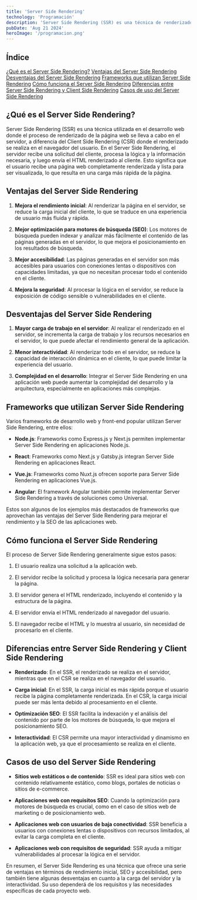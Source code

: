 ```yaml
---
title: 'Server Side Rendering'
technology: 'Programación'
description: 'Server Side Rendering (SSR) es una técnica de renderizado web donde el proceso se realiza en el servidor, lo que mejora el rendimiento y la SEO, pero también conlleva una mayor carga en el servidor y menos interactividad del lado del cliente.'
pubDate: 'Aug 21 2024'
heroImage: '/programacion.png'
---
```

## Índice
[¿Qué es el Server Side Rendering?](#qué-es-el-server-side-rendering)
[Ventajas del Server Side Rendering](#ventajas-del-server-side-rendering)
[Desventajas del Server Side Rendering](#desventajas-del-server-side-rendering)
[Frameworks que utilizan Server Side Rendering](#frameworks-que-utilizan-server-side-rendering)
[Cómo funciona el Server Side Rendering](#cómo-funciona-el-server-side-rendering)
[Diferencias entre Server Side Rendering y Client Side Rendering](#diferencias-entre-server-side-rendering-y-client-side-rendering)
[Casos de uso del Server Side Rendering](#casos-de-uso-del-server-side-rendering)

## ¿Qué es el Server Side Rendering?

Server Side Rendering (SSR) es una técnica utilizada en el desarrollo web donde el proceso de renderizado de la página web se lleva a cabo en el servidor, a diferencia del Client Side Rendering (CSR) donde el renderizado se realiza en el navegador del usuario.
En el Server Side Rendering, el servidor recibe una solicitud del cliente, procesa la lógica y la información necesaria, y luego envía el HTML renderizado al cliente. Esto significa que el usuario recibe una página web completamente renderizada y lista para ser visualizada, lo que resulta en una carga más rápida de la página.

## Ventajas del Server Side Rendering

1. **Mejora el rendimiento inicial**: Al renderizar la página en el servidor, se reduce la carga inicial del cliente, lo que se traduce en una experiencia de usuario más fluida y rápida.

2. **Mejor optimización para motores de búsqueda (SEO)**: Los motores de búsqueda pueden indexar y analizar más fácilmente el contenido de las páginas generadas en el servidor, lo que mejora el posicionamiento en los resultados de búsqueda.

3. **Mejor accesibilidad**: Las páginas generadas en el servidor son más accesibles para usuarios con conexiones lentas o dispositivos con capacidades limitadas, ya que no necesitan procesar todo el contenido en el cliente.

4. **Mejora la seguridad**: Al procesar la lógica en el servidor, se reduce la exposición de código sensible o vulnerabilidades en el cliente.

## Desventajas del Server Side Rendering

1. **Mayor carga de trabajo en el servidor**: Al realizar el renderizado en el servidor, se incrementa la carga de trabajo y los recursos necesarios en el servidor, lo que puede afectar el rendimiento general de la aplicación.

2. **Menor interactividad**: Al renderizar todo en el servidor, se reduce la capacidad de interacción dinámica en el cliente, lo que puede limitar la experiencia del usuario.

3. **Complejidad en el desarrollo**: Integrar el Server Side Rendering en una aplicación web puede aumentar la complejidad del desarrollo y la arquitectura, especialmente en aplicaciones más complejas.

## Frameworks que utilizan Server Side Rendering
Varios frameworks de desarrollo web y front-end popular utilizan Server Side Rendering, entre ellos:

- **Node.js**: Frameworks como Express.js y Next.js permiten implementar Server Side Rendering en aplicaciones Node.js.

- **React**: Frameworks como Next.js y Gatsby.js integran Server Side Rendering en aplicaciones React.

- **Vue.js**: Frameworks como Nuxt.js ofrecen soporte para Server Side Rendering en aplicaciones Vue.js.

- **Angular**: El framework Angular también permite implementar Server Side Rendering a través de soluciones como Universal.

Estos son algunos de los ejemplos más destacados de frameworks que aprovechan las ventajas del Server Side Rendering para mejorar el rendimiento y la SEO de las aplicaciones web.

## Cómo funciona el Server Side Rendering
El proceso de Server Side Rendering generalmente sigue estos pasos:

1. El usuario realiza una solicitud a la aplicación web.

2. El servidor recibe la solicitud y procesa la lógica necesaria para generar la página.

3. El servidor genera el HTML renderizado, incluyendo el contenido y la estructura de la página.

4. El servidor envía el HTML renderizado al navegador del usuario.

5. El navegador recibe el HTML y lo muestra al usuario, sin necesidad de procesarlo en el cliente.

## Diferencias entre Server Side Rendering y Client Side Rendering

- **Renderizado**: En el SSR, el renderizado se realiza en el servidor, mientras que en el CSR se realiza en el navegador del usuario.

- **Carga inicial**: En el SSR, la carga inicial es más rápida porque el usuario recibe la página completamente renderizada. En el CSR, la carga inicial puede ser más lenta debido al procesamiento en el cliente.

- **Optimización SEO**: El SSR facilita la indexación y el análisis del contenido por parte de los motores de búsqueda, lo que mejora el posicionamiento SEO.

- **Interactividad**: El CSR permite una mayor interactividad y dinamismo en la aplicación web, ya que el procesamiento se realiza en el cliente.

## Casos de uso del Server Side Rendering

- **Sitios web estáticos o de contenido**: SSR es ideal para sitios web con contenido relativamente estático, como blogs, portales de noticias o sitios de e-commerce.

- **Aplicaciones web con requisitos SEO**: Cuando la optimización para motores de búsqueda es crucial, como en el caso de sitios web de marketing o de posicionamiento web.

- **Aplicaciones web con usuarios de baja conectividad**: SSR beneficia a usuarios con conexiones lentas o dispositivos con recursos limitados, al evitar la carga completa en el cliente.

- **Aplicaciones web con requisitos de seguridad**: SSR ayuda a mitigar vulnerabilidades al procesar la lógica en el servidor.

En resumen, el Server Side Rendering es una técnica que ofrece una serie de ventajas en términos de rendimiento inicial, SEO y accesibilidad, pero también tiene algunas desventajas en cuanto a la carga del servidor y la interactividad. Su uso dependerá de los requisitos y las necesidades específicas de cada proyecto web.